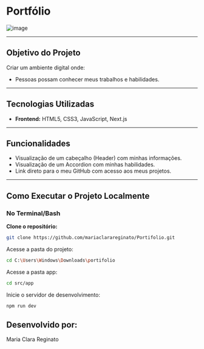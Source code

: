 # Portfólio

![image](https://github.com/user-attachments/assets/383597f3-e97e-4ab2-9b98-d92a9d0c15d2)


---

## Objetivo do Projeto

Criar um ambiente digital onde:

- Pessoas possam conhecer meus trabalhos e habilidades.

---

## Tecnologias Utilizadas

- **Frontend:** HTML5, CSS3, JavaScript, Next.js

---

## Funcionalidades

- Visualização de um cabeçalho (Header) com minhas informações.
- Visualização de um Accordion com minhas habilidades.
- Link direto para o meu GitHub com acesso aos meus projetos.

---

## Como Executar o Projeto Localmente

### No Terminal/Bash

**Clone o repositório:**

```bash
git clone https://github.com/mariaclarareginato/Portifolio.git
```


Acesse a pasta do projeto:

```bash
cd C:\Users\Windows\Downloads\portifolio
```

Acesse a pasta app:

```bash
cd src/app
```

Inicie o servidor de desenvolvimento:

```bash
npm run dev
```


## Desenvolvido por:
Maria Clara Reginato
